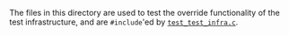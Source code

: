 The files in this directory are used to test the override functionality of the
test infrastructure, and are `#include`'ed by
[`test_test_infra.c`](../../../test_test_infra.c).
